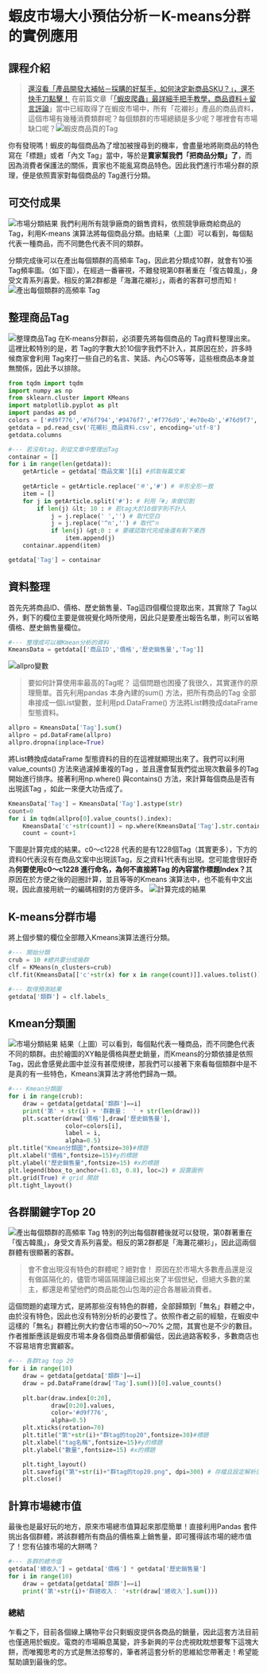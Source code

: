 # 蝦皮市場大小預估分析－K-means分群的實例應用
## 課程介紹
> [還沒看「產品開發大補帖－採購的好幫手，如何決定新商品SKU？」，還不快手刀點擊！](/class?c=3&a=111)
在前篇文章「[「蝦皮爬蟲」最詳細手把手教學，商品資料＋留言評論](/class?c=3&a=110)」當中已經取得了在蝦皮市場中，所有「花襯衫」產品的商品資料，這個市場有幾種消費類群呢？每個類群的市場總額是多少呢？哪裡會有市場缺口呢？![蝦皮商品頁的Tag](https://cdn-images-1.medium.com/max/1200/1*p8dInKTZx40n1VE3oZ5MNw.png)

你有發現嗎！蝦皮的每個商品為了增加被搜尋到的機率，會盡量地將剛商品的特色寫在「標題」或者「內文 Tag」當中，等於是<strong>賣家幫我們「把商品分類」了</strong>，而因為消費者保護法的關係，賣家也不能亂寫商品特色。因此我們進行市場分群的原理，便是依照賣家對每個商品的 Tag進行分類。

## 可交付成果
![市場分類結果](https://cdn-images-1.medium.com/max/1200/1*47m3f3l3TO93H5S3fHtiTw.png)
我們利用所有競爭廠商的銷售資料，依照競爭廠商給商品的 Tag，利用K-means 演算法將每個商品分類。由結果（上圖）可以看到，每個點代表一種商品，而不同艷色代表不同的類群。

分類完成後可以在產出每個類群的高頻率 Tag，因此若分類成10群，就會有10張 Tag頻率圖。（如下圖），在經過一番審視，不難發現第0群著重在「復古韓風」，身受文青系列喜愛。相反的第2群都是「海灘花襯衫」，兩者的客群可想而知！
![產出每個類群的高頻率 Tag](https://cdn-images-1.medium.com/max/1200/1*e0DrvH6gWbA4mRSzwxpzRw.png)

## 整理商品Tag
![整理商品Tag](https://cdn-images-1.medium.com/max/1200/1*PEUXVU9ZDntjOKVqG7fkKw.png)
在K-means分群前，必須要先將每個商品的 Tag資料整理出來。這裡比較特別的是，若 Tag的字數大於10個字我們不計入，其原因在於，許多時候商家會利用 Tag來打一些自己的名言、笑話、內心OS等等，這些根商品本身並無關係，因此予以排除。
```python
from tqdm import tqdm
import numpy as np
from sklearn.cluster import KMeans
import matplotlib.pyplot as plt
import pandas as pd
colors = ['#d9f776','#76f794','#9476f7','#f776d9','#e70e4b','#76d9f7','#f79476','#fbccbe','#befbcc','#fbbeed']
getdata = pd.read_csv('花襯衫_商品資料.csv', encoding='utf-8')
getdata.columns

#--- 若沒有tag，則從文章中整理出Tag
containar = []
for i in range(len(getdata)):
    getArticle = getdata['商品文案'][i] #抓取每篇文案
    
    getArticle = getArticle.replace('＃','#') # 半形全形一致
    item = []
    for j in getArticle.split('#'): # 利用「#」來做切割
        if len(j) &lt; 10 : # 若tag大於10個字則不計入
            j = j.replace(' ','') # 取代空白
            j = j.replace('^n','') # 取代^n
            if len(j) &gt;0 : # 要確認取代完成後還有剩下東西
                item.append(j)
    containar.append(item)

getdata['Tag'] = containar
```
## 資料整理
首先先將商品ID、價格、歷史銷售量、Tag這四個欄位提取出來，其實除了 Tag以外，剩下的欄位主要是做視覺化時所使用，因此只是要產出報告名單，則可以省略價格、歷史銷售量欄位。
```python
#--- 整理成可以被Kmean分析的資料
KmeansData = getdata[['商品ID','價格','歷史銷售量','Tag']]
```
![allpro變數](https://cdn-images-1.medium.com/max/1200/1*3twBVY-zJjS1-iNXLt1t8Q.png)

> 要如何計算使用率最高的Tag呢？
這個問題也困擾了我很久，其實運作的原理簡單。首先利用pandas 本身內建的sum() 方法，把所有商品的Tag 全部串接成一個List變數，並利用pd.DataFrame() 方法將List轉換成dataFrame 型態資料。
```python
allpro = KmeansData['Tag'].sum()
allpro = pd.DataFrame(allpro)
allpro.dropna(inplace=True)
```

將List轉換成dataFrame 型態資料的目的在這裡就顯現出來了。我們可以利用value_counts() 方法來過濾掉重複的Tag ，並且還會幫我們從出現次數最多的Tag 開始進行排序。接著利用np.where() 與contains() 方法，來計算每個商品是否有出現該Tag ，如此一來便大功告成了。
```python
KmeansData['Tag'] = KmeansData['Tag'].astype(str)
count=0
for i in tqdm(allpro[0].value_counts().index):
    KmeansData['c'+str(count)] = np.where(KmeansData['Tag'].str.contains(i),1,0)
    count = count+1
```
下圖是計算完成的結果。c0～c1228 代表的是有1228個Tag（其實更多），下方的資料0代表沒有在商品文案中出現該Tag，反之資料1代表有出現。您可能會很好奇為<strong>何要使用c0～c1228 進行命名，為何不直接將Tag 的內容當作標題Index？</strong>其原因在於方便之後的迴圈計算，並且等等的Kmeans 演算法中，也不能有中文出現，因此直接用統一的編碼相對的方便許多。
![計算完成的結果](https://cdn-images-1.medium.com/max/1200/1*r6u8efWR9yZRTYohJbe3Mg.png)

## K-means分群市場
將上個步驟的欄位全部餵入Kmeans演算法進行分類。
```python
#--- 開始分類
crub = 10 #總共要分成幾群
clf = KMeans(n_clusters=crub)
clf.fit(KmeansData[['c'+str(x) for x in range(count)]].values.tolist())#開始訓練

#--- 取得預測結果
getdata['類群'] = clf.labels_
```

## Kmean分類圖
![市場分類結果](https://cdn-images-1.medium.com/max/1200/1*47m3f3l3TO93H5S3fHtiTw.png)
結果（上圖）可以看到，每個點代表一種商品，而不同艷色代表不同的類群。由於繪圖的XY軸是價格與歷史銷量，而Kmeans的分類依據是依照Tag，因此會感覺此圖中並沒有甚麼規律，那我們可以接著下來看每個類群中是不是真的有一些特色，Kmeans演算法才將他們歸為一類。
```python
#--- Kmean分類圖
for i in range(crub):
    draw = getdata[getdata['類群']==i]
    print('第' + str(i) + '群數量：　' + str(len(draw)))
    plt.scatter(draw['價格'],draw['歷史銷售量'], 
                color=colors[i], 
                label = i,
                alpha=0.5)
plt.title("Kmean分類圖",fontsize=30)#標題
plt.xlabel("價格",fontsize=15)#y的標題
plt.ylabel("歷史銷售量",fontsize=15) #x的標題
plt.legend(bbox_to_anchor=(1.03, 0.8), loc=2) # 設置圖例
plt.grid(True) # grid 開啟
plt.tight_layout()
```
## 各群關鍵字Top 20
![產出每個類群的高頻率 Tag](https://cdn-images-1.medium.com/max/1200/1*e0DrvH6gWbA4mRSzwxpzRw.png)
特別的列出每個群體後就可以發現，第0群著重在「復古韓風」，身受文青系列喜愛。相反的第2群都是「海灘花襯衫」，因此這兩個群體有很顯著的客群。

> 會不會出現沒有特色的群體呢？絕對會！
原因在於市場大多數產品還是沒有做區隔化的，儘管市場區隔理論已經出來了半個世紀，但絕大多數的業主，都還是希望他們的商品能包山包海的迎合各層級消費者。

這個問題的處理方式，是將那些沒有特色的群體，全部歸類到「無名」群體之中，由於沒有特色，因此也沒有特別分析的必要性了。依照作者之前的經驗，在蝦皮中這樣的「無名」群體比例大約會佔市場的50～70% 之間，其實也是不少的數目。作者推斷應該是蝦皮市場本身各個商品單價都偏低，因此過路客較多，多數商店也不容易培育忠實顧客。
```python
#--- 各群tag top 20
for i in range(10)
    draw = getdata[getdata['類群']==i]
    draw = pd.DataFrame(draw['Tag'].sum())[0].value_counts()
    
    plt.bar(draw.index[0:20],
            draw[0:20].values, 
            color='#d9f776',
            alpha=0.5)
    plt.xticks(rotation=70)
    plt.title("第"+str(i)+"群tag的top20",fontsize=30)#標題
    plt.xlabel("tag名稱",fontsize=15)#y的標題
    plt.ylabel("數量",fontsize=15) #x的標題

    plt.tight_layout()
    plt.savefig("第"+str(i)+"群tag的top20.png", dpi=300) # 存檔且設定解析度
    plt.close()
```
## 計算市場總市值
最後也是最好玩的地方，原來市場總市值算起來那麼簡單！直接利用Pandas 套件挑出各個群體，將該群體所有商品的價格乘上銷售量，即可獲得該市場的總市值了！您有佔據市場的大餅嗎？
```python
#--- 各群的總市值
getdata['總收入'] = getdata['價格'] * getdata['歷史銷售量']
for i in range(10)
    draw = getdata[getdata['類群']==i]
    print('第'+str(i)+'群總收入： '+str(draw['總收入'].sum()))
```
### 總結
乍看之下，目前各個線上購物平台只剩蝦皮提供各商品的銷量，因此這套方法目前也僅適用於蝦皮。電商的市場瞬息萬變，許多新興的平台虎視眈眈想要奪下這塊大餅，而唯獨思考的方式是無法掠奪的，筆者將這套分析的思維給您帶著走！希望能幫助讀到最後的您。
